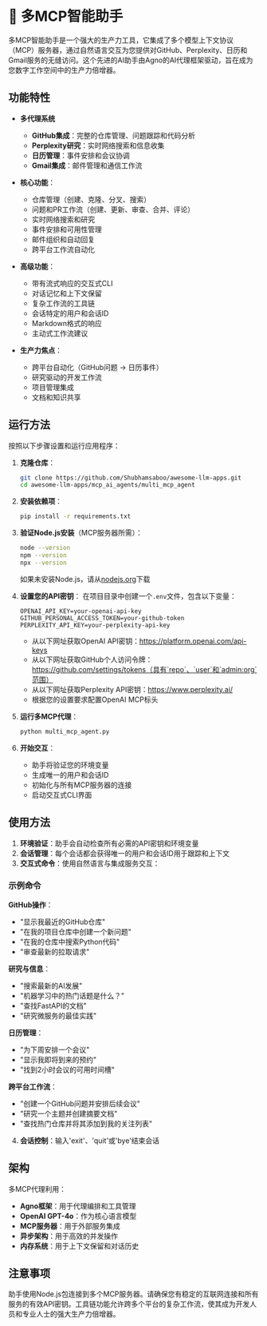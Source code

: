 # 🚀 多MCP智能助手

多MCP智能助手是一个强大的生产力工具，它集成了多个模型上下文协议（MCP）服务器，通过自然语言交互为您提供对GitHub、Perplexity、日历和Gmail服务的无缝访问。这个先进的AI助手由Agno的AI代理框架驱动，旨在成为您数字工作空间中的生产力倍增器。

## 功能特性

- **多代理系统**
    - **GitHub集成**：完整的仓库管理、问题跟踪和代码分析
    - **Perplexity研究**：实时网络搜索和信息收集
    - **日历管理**：事件安排和会议协调
    - **Gmail集成**：邮件管理和通信工作流

- **核心功能**：
  - 仓库管理（创建、克隆、分叉、搜索）
  - 问题和PR工作流（创建、更新、审查、合并、评论）
  - 实时网络搜索和研究
  - 事件安排和可用性管理
  - 邮件组织和自动回复
  - 跨平台工作流自动化

- **高级功能**：
  - 带有流式响应的交互式CLI
  - 对话记忆和上下文保留
  - 复杂工作流的工具链
  - 会话特定的用户和会话ID
  - Markdown格式的响应
  - 主动式工作流建议

- **生产力焦点**：
  - 跨平台自动化（GitHub问题 → 日历事件）
  - 研究驱动的开发工作流
  - 项目管理集成
  - 文档和知识共享

## 运行方法

按照以下步骤设置和运行应用程序：

1. **克隆仓库**：
   ```bash
   git clone https://github.com/Shubhamsaboo/awesome-llm-apps.git
   cd awesome-llm-apps/mcp_ai_agents/multi_mcp_agent
   ```

2. **安装依赖项**：
    ```bash
    pip install -r requirements.txt
    ```

3. **验证Node.js安装**（MCP服务器所需）：
    ```bash
    node --version
    npm --version
    npx --version
    ```
    如果未安装Node.js，请从[nodejs.org](https://nodejs.org/)下载

4. **设置您的API密钥**：
    在项目目录中创建一个`.env`文件，包含以下变量：
    ```env
    OPENAI_API_KEY=your-openai-api-key
    GITHUB_PERSONAL_ACCESS_TOKEN=your-github-token
    PERPLEXITY_API_KEY=your-perplexity-api-key
    ```

    - 从以下网址获取OpenAI API密钥：https://platform.openai.com/api-keys
    - 从以下网址获取GitHub个人访问令牌：https://github.com/settings/tokens（具有`repo`、`user`和`admin:org`范围）
    - 从以下网址获取Perplexity API密钥：https://www.perplexity.ai/
    - 根据您的设置要求配置OpenAI MCP标头

5. **运行多MCP代理**：
    ```bash
    python multi_mcp_agent.py
    ```

6. **开始交互**：
    - 助手将验证您的环境变量
    - 生成唯一的用户和会话ID
    - 初始化与所有MCP服务器的连接
    - 启动交互式CLI界面

## 使用方法

1. **环境验证**：助手会自动检查所有必需的API密钥和环境变量
2. **会话管理**：每个会话都会获得唯一的用户和会话ID用于跟踪和上下文
3. **交互式命令**：使用自然语言与集成服务交互：

### 示例命令

**GitHub操作**：
- "显示我最近的GitHub仓库"
- "在我的项目仓库中创建一个新问题"
- "在我的仓库中搜索Python代码"
- "审查最新的拉取请求"

**研究与信息**：
- "搜索最新的AI发展"
- "机器学习中的热门话题是什么？"
- "查找FastAPI的文档"
- "研究微服务的最佳实践"

**日历管理**：
- "为下周安排一个会议"
- "显示我即将到来的预约"
- "找到2小时会议的可用时间槽"

**跨平台工作流**：
- "创建一个GitHub问题并安排后续会议"
- "研究一个主题并创建摘要文档"
- "查找热门仓库并将其添加到我的关注列表"

4. **会话控制**：输入'exit'、'quit'或'bye'结束会话

## 架构

多MCP代理利用：
- **Agno框架**：用于代理编排和工具管理
- **OpenAI GPT-4o**：作为核心语言模型
- **MCP服务器**：用于外部服务集成
- **异步架构**：用于高效的并发操作
- **内存系统**：用于上下文保留和对话历史

## 注意事项

助手使用Node.js包连接到多个MCP服务器。请确保您有稳定的互联网连接和所有服务的有效API密钥。工具链功能允许跨多个平台的复杂工作流，使其成为开发人员和专业人士的强大生产力倍增器。